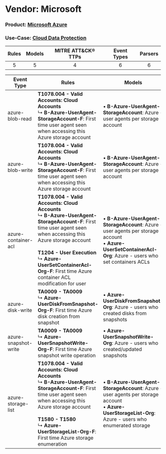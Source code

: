 Vendor: Microsoft
=================
### Product: [Microsoft Azure](../ds_microsoft_microsoft_azure.md)
### Use-Case: [Cloud Data Protection](../../../../UseCases/uc_cloud_data_protection.md)

| Rules | Models | MITRE ATT&CK® TTPs | Event Types | Parsers |
|:-----:|:------:|:------------------:|:-----------:|:-------:|
|   5   |   5    |         4          |      6      |    6    |

| Event Type    | Rules    | Models    |
| ---- | ---- | ---- |
| azure-blob-read      | <b>T1078.004 - Valid Accounts: Cloud Accounts</b><br> ↳ <b>B-Azure-UserAgent-StorageAccount-F</b>: First time user agent seen when accessing this Azure storage account    |  • <b>B-Azure-UserAgent-StorageAccount</b>: Azure - user agents per storage account    |
| azure-blob-write     | <b>T1078.004 - Valid Accounts: Cloud Accounts</b><br> ↳ <b>B-Azure-UserAgent-StorageAccount-F</b>: First time user agent seen when accessing this Azure storage account    |  • <b>B-Azure-UserAgent-StorageAccount</b>: Azure - user agents per storage account    |
| azure-container-acl  | <b>T1078.004 - Valid Accounts: Cloud Accounts</b><br> ↳ <b>B-Azure-UserAgent-StorageAccount-F</b>: First time user agent seen when accessing this Azure storage account<br><br><b>T1204 - User Execution</b><br> ↳ <b>Azure-UserSetContainerAcl-Org-F</b>: First time Azure container ACL modification for user |  • <b>B-Azure-UserAgent-StorageAccount</b>: Azure - user agents per storage account<br> • <b>Azure-UserSetContainerAcl-Org</b>: Azure - users who set containers ACLs |
| azure-disk-write     | <b>TA0009 - TA0009</b><br> ↳ <b>Azure-UserDiskFromSnapshot-Org-F</b>: First time Azure disk creation from snapshot    |  • <b>Azure-UserDiskFromSnapshot-Org</b>: Azure - users who created disks from snapshots    |
| azure-snapshot-write | <b>TA0009 - TA0009</b><br> ↳ <b>Azure-UserSnapshotWrite-Org-F</b>: First time Azure snapshot write operation    |  • <b>Azure-UserSnapshotWrite-Org</b>: Azure - users who created/updated snapshots    |
| azure-storage-list   | <b>T1078.004 - Valid Accounts: Cloud Accounts</b><br> ↳ <b>B-Azure-UserAgent-StorageAccount-F</b>: First time user agent seen when accessing this Azure storage account<br><br><b>T1580 - T1580</b><br> ↳ <b>Azure-UserStorageList-Org-F</b>: First time Azure storage enumeration    |  • <b>B-Azure-UserAgent-StorageAccount</b>: Azure - user agents per storage account<br> • <b>Azure-UserStorageList-Org</b>: Azure - users who enumerated storage      |